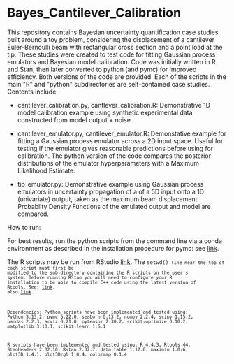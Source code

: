 
# Bayes_Cantilever_Calibration

This repository contains Bayesian uncertainty quantification case studies built around a toy problem, considering the displacement of a cantilever Euler-Bernoulli beam with rectangular cross section and a point load at the tip. These studies were created to test code for fitting Gaussian process emulators and Bayesian model calibration. Code was initially written in R and Stan, then later converted to python (and pymc) for improved efficiency. Both versions of the code are provided. Each of the scripts in the main "R" and "python" subdirectories are self-contained case studies. Contents include:

- cantilever_calibration.py, cantlever_calibration.R: Demonstrative 1D model calibration example using synthetic experimental data constructed from model output + noise.

- cantilever_emulator.py, cantilever_emulator.R: Demonstative example for fitting a Gaussian process emulator across a 2D input space. Useful for testing if the emulator gives reasonable predictions before using for calibration. The python version of the code compares the posterior distributions of the emulator hyperparameters with a Maximum Likelihood Estimate.

- tip_emulator.py: Demonstrative example using Gaussian process emulators in uncertainty propagation of a of a 5D input onto a 1D (univariate) output, taken as the maximum beam displacement. Probabilty Density Functions of the emulated output and model are compared.

How to run:

For best results, run the python scripts from the command line via a conda environment as described in the installation procedure for pymc: see [link](https://www.pymc.io/projects/docs/en/stable/installation.html).

The R scripts may be run from RStudio [link](https://posit.co/download/rstudio-desktop/). The <code>setwd()<code> line near the top of each script must first be modified to the sub-directory containing the R scripts on the user's system. Before running RStan you will need to configure your R installation to be able to compile C++ code using the latest version of Rtools. See: [link](https://github.com/stan-dev/rstan/wiki/Rstan-Getting-Started), also [link](https://cran.r-project.org/bin/windows/Rtools/).

Dependencies:
Python scripts have been implemented and tested using:
Python 3.13.2, pymc 5.22.0, seaborn 0.13.2, numpy 2.2.4, scipy 1.15.2, pandas 2.2.3, arviz 0.21.0, pytensor 2.30.2, scikit-optimize 0.10.2, matplotlib 3.10.1, scikit-learn 1.6.1

R scripts have been implemented and tested using:
R 4.4.3, Rtools 44, StanHeaders 2.32.10, Rstan 2.32.7, data.table 1.17.0, maximin 1.0-6, plot3D 1.4.1, plot3Drgl 1.0.4, colormap 0.1.4
